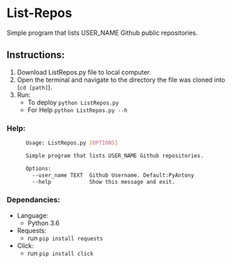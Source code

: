 # List-Repos
Simple program that lists USER_NAME Github public repositories.

## Instructions:
1. Download ListRepos.py file to local computer.
2. Open the terminal and navigate to the directory the file was cloned into (`cd [path]`).
3. Run:
    - To deploy `python ListRepos.py`
    - For Help `python ListRepos.py --h`
   
### Help:
```bash
      Usage: ListRepos.py [OPTIONS]

      Simple program that lists USER_NAME Github repositories.

      Options:
        --user_name TEXT  Github Username. Default:PyAntony
        --help            Show this message and exit.
```

### Dependancies:

   - Language:  
      - Python 3.6  
   - Requests:  
      - run `pip install requests`  
   - Click:  
      - run `pip install click`
